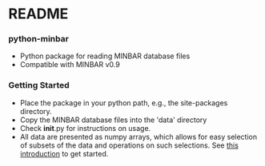 # README #

### python-minbar ###

* Python package for reading MINBAR database files
* Compatible with MINBAR v0.9

### Getting Started ###

* Place the package in your python path, e.g., the site-packages directory.
* Copy the MINBAR database files into the 'data' directory
* Check __init__.py for instructions on usage.
* All data are presented as numpy arrays, which allows for easy selection of subsets of the data and operations on such selections. See [this introduction](https://docs.scipy.org/doc/numpy-dev/user/quickstart.html) to get started.
